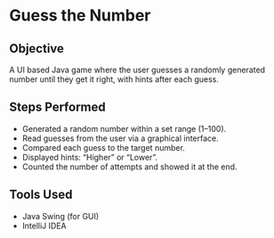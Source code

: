#  Guess the Number

##  Objective
A UI based Java game where the user guesses a randomly generated number until they get it right, with hints after each guess.

##  Steps Performed
- Generated a random number within a set range (1–100).
- Read guesses from the user via a graphical interface.
- Compared each guess to the target number.
- Displayed hints: “Higher” or “Lower”.
- Counted the number of attempts and showed it at the end.

##  Tools Used
- Java Swing (for GUI)
- IntelliJ IDEA
